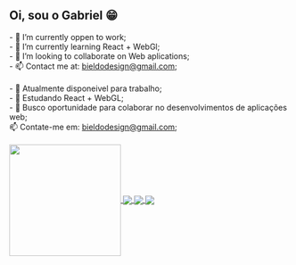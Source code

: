 ## Oi, sou o Gabriel 😁

<div>
- 🔭 I’m currently oppen to work;<br>
- 🌱 I’m currently learning React + WebGl;<br>
- 👯 I’m looking to collaborate on Web aplications;<br>
- 📫 Contact me at: <a href="mailto:bieldodesign@gmail.com">bieldodesign@gmail.com</a>;
</div><br><div>
- 🔭 Atualmente disponeivel para trabalho;<br>
- 🌱 Estudando React + WebGL;<br>
- 👯 Busco oportunidade para colaborar no desenvolvimentos de aplicações web;<br>
 📫 Contate-me em: <a href="mailto:bieldodesign@gmail.com">bieldodesign@gmail.com</a>;
</div>
<br>
<!--<a href="https://github.com/anuraghazra/github-readme-stats">
  <img height=200 align="center" src="https://github-readme-stats.vercel.app/api?username=bieldesign&theme=highcontrast" />
</a>-->
<a href="https://github.com/anuraghazra/convoychat">
  <img height=200 align="center" src="https://github-readme-stats.vercel.app/api/top-langs?username=bieldesign&layout=compact&langs_count=8&card_width=300&theme=highcontrast" />
</a>
<a href="https://github.com/Bieldodesign/DrumMachine">
  <img align="center" src="https://github-readme-stats.vercel.app/api/pin/?username=Bieldodesign&repo=DrumMachine&theme=highcontrast" />
</a>
<a href="https://github.com/Bieldodesign/videos">
  <img align="center" src="https://github-readme-stats.vercel.app/api/pin/?username=Bieldodesign&repo=videos&theme=highcontrast" />
</a>
<a href="https://github.com/Bieldodesign/portifolio">
  <img align="center" src="https://github-readme-stats.vercel.app/api/pin/?username=Bieldodesign&repo=Portifolio&theme=highcontrast" />
</a>
